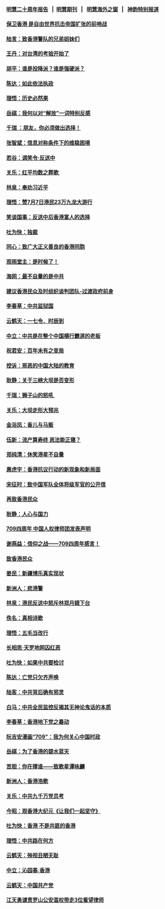 #### [明慧二十周年报告](https://github.com/gfw-breaker/mh-reports/blob/master/README.md?t=07190957) &nbsp;&nbsp;|&nbsp;&nbsp;[明慧期刊](https://github.com/gfw-breaker/mh-qikan) &nbsp;&nbsp;|&nbsp;&nbsp; [明慧海外之窗](https://github.com/gfw-breaker/mh-news/blob/master/README.md?t=07190957) &nbsp;&nbsp;|&nbsp;&nbsp; [神韵特别报道](https://github.com/gfw-breaker/mh-news/blob/master/shenyun.md?t=07190957) 

#### [保卫香港 是自由世界抗击帝国扩张的前哨战](../pages/nsc993/n11393186.md?t=07190957) 

#### [陆言：致香港警队的兄弟姐妹们](../pages/nsc993/n11392281.md?t=07190957) 

#### [王丹：对台湾的考验开始了](../pages/nsc993/n11391258.md?t=07190957) 

#### [胡平：谁是投降派？谁是强硬派？](../pages/nsc993/n11391224.md?t=07190957) 

#### [陈达：如此依法执政](../pages/nsc993/n11388999.md?t=07190957) 

#### [理悟：历史必然果](../pages/nsc993/n11388741.md?t=07190957) 

#### [岳祺：我何以对“解放”一词特别反感](../pages/nsc993/n11385696.md?t=07190957) 

#### [千瑞 ：朋友，你必须做出选择！](../pages/nsc993/n11384949.md?t=07190957) 

#### [张智斌：信息对称条件下的维稳困境](../pages/nsc993/n11384812.md?t=07190957) 

#### [若谷：调笑令‧反送中](../pages/nsc993/n11383745.md?t=07190957) 

#### [关乐：红平均数之葬歌 ](../pages/nsc993/n11383498.md?t=07190957) 

#### [林泉：奉劝习近平](../pages/nsc993/n11383487.md?t=07190957) 

#### [理悟：赞7月7日港民23万九龙大游行](../pages/nsc993/n11383473.md?t=07190957) 

#### [笑谈国事：反送中后香港富人的选择](../pages/nsc993/n11382020.md?t=07190957) 

#### [吐为快：独裁](../pages/nsc993/n11382755.md?t=07190957) 

#### [同心：致广大正义善良的香港同胞](../pages/nsc993/n11382745.md?t=07190957) 

#### [观雨堂主：是时候了！](../pages/nsc993/n11382737.md?t=07190957) 

#### [海网：最不自量的是中共](../pages/nsc993/n11380440.md?t=07190957) 

#### [建议香港民众及时组织谈判团队-过渡政府前身](../pages/nsc993/n11379909.md?t=07190957) 

#### [李春草：中共监狱国](../pages/nsc993/n11378989.md?t=07190957) 

#### [云鹤天：一七令．时辰到](../pages/nsc993/n11379260.md?t=07190957) 

#### [中立：中共是在整个中国横行霸道的老板](../pages/nsc993/n11378382.md?t=07190957) 

#### [祝君安：百年未有之变局](../pages/nsc993/n11378376.md?t=07190957) 

#### [控诉：邪恶的中国大陆的教育](../pages/nsc993/n11378344.md?t=07190957) 

#### [耿静：关于三峡大坝是否变形](../pages/nsc993/n11375879.md?t=07190957) 

#### [千瑞：狮子山的怒吼 ](../pages/nsc993/n11375644.md?t=07190957) 

#### [关乐：大坝走形大预兆](../pages/nsc993/n11375629.md?t=07190957) 

#### [金浴凤：香儿与马贩](../pages/nsc993/n11375580.md?t=07190957) 

#### [伍新：流产算寿终  恶法能正寝？](../pages/nsc993/n11375581.md?t=07190957) 

#### [郑纯清：休笑港星不自量](../pages/nsc993/n11375555.md?t=07190957) 

#### [惠虎宇：香港抗议行动的新现象和新局面](../pages/nsc993/n11375501.md?t=07190957) 

#### [宋征时：致中国军队全体将级军官的公开信](../pages/nsc993/n11373354.md?t=07190957) 

#### [再致香港民众](../pages/nsc993/n11373870.md?t=07190957) 

#### [耿静：人心与国力](../pages/nsc993/n11373759.md?t=07190957) 

#### [709四周年 中国人权律师团发表声明](../pages/nsc993/n11373565.md?t=07190957) 

#### [谢燕益：信仰之战——709四周年感言！](../pages/nsc993/n11373388.md?t=07190957) 

#### [致香港民众](../pages/nsc993/n11373286.md?t=07190957) 

#### [姜民：新疆博乐真实现状](../pages/nsc993/n11371223.md?t=07190957) 

#### [新洲人：悲港警](../pages/nsc993/n11371174.md?t=07190957) 

#### [林泉：港民反送中怒斥林郑月娥下台](../pages/nsc993/n11370676.md?t=07190957) 

#### [佚名：真相诗歌](../pages/nsc993/n11370666.md?t=07190957) 

#### [理悟：五毛当改行](../pages/nsc993/n11369314.md?t=07190957) 

#### [长相思‧天罗地网囚红恶](../pages/nsc993/n11368444.md?t=07190957) 

#### [吐为快：如果中共要检讨](../pages/nsc993/n11368441.md?t=07190957) 

#### [陈达：亡党只欠齐声唤](../pages/nsc993/n11367838.md?t=07190957) 

#### [陆客：中共背后确有邪灵](../pages/nsc993/n11365263.md?t=07190957) 

#### [白马：中共全民监控反揭其无神论鬼话的本质](../pages/nsc993/n11365236.md?t=07190957) 

#### [李春草：香港地下党之暴动](../pages/nsc993/n11365210.md?t=07190957) 

#### [阮吉安漫画“709”：我为何关心中国时政](../pages/nsc993/n11362127.md?t=07190957) 

#### [岳祺：为了香港的碧水蓝天](../pages/nsc993/n11362627.md?t=07190957) 

#### [苦胆：你在撑谁——致歌星谭咏麟](../pages/nsc993/n11361348.md?t=07190957) 

#### [新洲人：香港浩歌](../pages/nsc993/n11361334.md?t=07190957) 

#### [关乐：中共九千万党员考](../pages/nsc993/n11361304.md?t=07190957) 

#### [今昭：观香港大纪元《让我们一起坚守》](../pages/nsc993/n11361244.md?t=07190957) 

#### [吐为快：香港  不是共匪的香港](../pages/nsc993/n11360918.md?t=07190957) 

#### [理悟：中共路在何方](../pages/nsc993/n11360509.md?t=07190957) 

#### [云鹤天：殃视丑陋无耻](../pages/nsc993/n11358872.md?t=07190957) 

#### [中立：沁园春.香港](../pages/nsc993/n11358843.md?t=07190957) 

#### [云鹤天：中国共产党](../pages/nsc993/n11356465.md?t=07190957) 

#### [江天勇谴责罗山公安滥权带走3位看望律师](../pages/nsc993/n11356042.md?t=07190957) 

